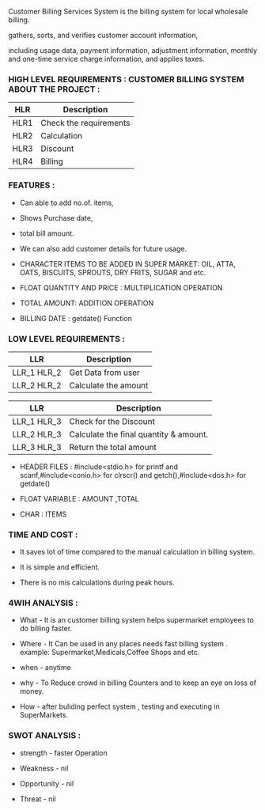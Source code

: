 Customer Billing Services System is the billing system for local wholesale billing.  

gathers, sorts, and verifies customer account information,

including usage data, payment information, adjustment information, monthly and one-time service charge information, and applies taxes.


### HIGH LEVEL REQUIREMENTS : CUSTOMER BILLING SYSTEM ABOUT THE PROJECT : ###

HLR  | Description |
--- | --- |
HLR1 | Check the requirements |
HLR2 | Calculation |
HLR3 | Discount |
HLR4 | Billing |

### FEATURES : ###

* Can able to add no.of. items,

* Shows Purchase date,

* total bill amount.

* We can also add customer details for future usage.

* CHARACTER ITEMS TO BE ADDED IN SUPER MARKET: OIL, ATTA, OATS, BISCUITS, SPROUTS, DRY FRITS, SUGAR and etc.

* FLOAT QUANTITY AND PRICE : MULTIPLICATION OPERATION

* TOTAL AMOUNT: ADDITION OPERATION

* BILLING DATE : getdate() Function

### LOW LEVEL REQUIREMENTS : ###

LLR  | Description |
--- | --- |
LLR_1 HLR_2 | Get Data from user
LLR_2 HLR_2 | Calculate the amount

LLR  | Description |
--- | --- |
LLR_1 HLR_3 | Check for the Discount
LLR_2 HLR_3 | Calculate the final quantity & amount.
LLR_3 HLR_3 | Return the total amount |
* HEADER FILES : #include<stdio.h> for printf and scanf,#include<conio.h> for clrscr() and getch(),#include<dos.h> for getdate()

* FLOAT VARIABLE : AMOUNT ,TOTAL

* CHAR : ITEMS

### TIME AND COST : ###

* It saves lot of time compared to the manual calculation in billing system.

* It is simple and efficient.

* There is no mis calculations during peak hours.

### 4WIH ANALYSIS : ###


* What - It is an customer billing system helps supermarket employees to do billing faster.

* Where - It Can be used in any places needs fast billing system . example: Supermarket,Medicals,Coffee Shops and etc.

* when - anytime

* why - To Reduce crowd in billing Counters and to keep an eye on loss of money.

* How - after buliding perfect system , testing and executing in SuperMarkets.

### SWOT ANALYSIS : ###

* strength - faster Operation

* Weakness - nil

* Opportunity - nil

* Threat - nil
